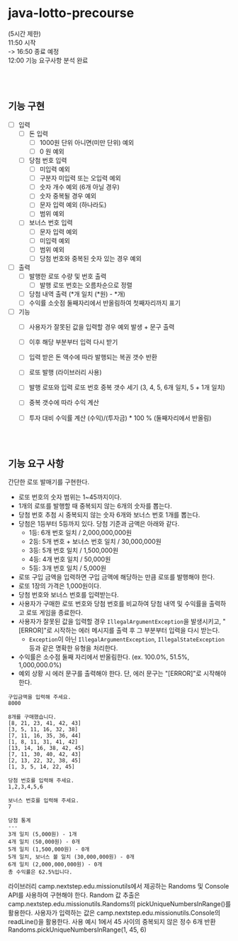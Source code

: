 # java-lotto-precourse
(5시간 제한) <br>
11:50 시작 <br>
-> 16:50 종료 예정 <br>
12:00 기능 요구사항 분석 완료 <br>

<br><br>

## 기능 구현
- [ ] 입력
    - [ ] 돈 입력
        - [ ] 1000원 단위 아니면(미만 단위) 예외
        - [ ] 0 원 예외
    - [ ] 당첨 번호 입력
        - [ ] 미입력 예외
        - [ ] 구분자 미입력 또는 오입력 예외
        - [ ] 숫자 개수 예외 (6개 아닐 경우)
        - [ ] 숫자 중복될 경우 예외
        - [ ] 문자 입력 예외 (하나라도)
        - [ ] 범위 예외
    - [ ] 보너스 번호 입력
        - [ ] 문자 입력 예외
        - [ ] 미입력 예외
        - [ ] 범위 예외
        - [ ] 당첨 번호와 중복된 숫자 있는 경우 예외
 - [ ] 출력
    - [ ] 발행한 로또 수량 및 번호 출력
        - [ ] 발행 로또 번호는 오름차순으로 정렬
    - [ ] 당첨 내역 출력 (*개 일치 (*원) - *개)
    - [ ] 수익률 소숫점 둘째자리에서 반올림하여 첫째자리까지 표기
 - [ ] 기능
    - [ ] 사용자가 잘못된 값을 입력할 경우 예외 발생 + 문구 출력
    - [ ] 이후 해당 부분부터 입력 다시 받기
    - [ ] 입력 받은 돈 액수에 따라 발행되는 복권 갯수 반환
    - [ ] 로또 발행 (라이브러리 사용)
    - [ ] 발행 로또와 입력 로또 번호 중복 갯수 세기 (3, 4, 5, 6개 일치, 5 + 1개 일치)
    - [ ] 중복 갯수에 따라 수익 계산
    - [ ] 투자 대비 수익률 계산 (수익)/(투자금) * 100 % (둘째자리에서 반올림)
 


<br><br>


## 기능 요구 사항

간단한 로또 발매기를 구현한다.

- 로또 번호의 숫자 범위는 1~45까지이다.
- 1개의 로또를 발행할 때 중복되지 않는 6개의 숫자를 뽑는다.
- 당첨 번호 추첨 시 중복되지 않는 숫자 6개와 보너스 번호 1개를 뽑는다.
- 당첨은 1등부터 5등까지 있다. 당첨 기준과 금액은 아래와 같다.
    - 1등: 6개 번호 일치 / 2,000,000,000원
    - 2등: 5개 번호 + 보너스 번호 일치 / 30,000,000원
    - 3등: 5개 번호 일치 / 1,500,000원
    - 4등: 4개 번호 일치 / 50,000원
    - 5등: 3개 번호 일치 / 5,000원
- 로또 구입 금액을 입력하면 구입 금액에 해당하는 만큼 로또를 발행해야 한다.
- 로또 1장의 가격은 1,000원이다.
- 당첨 번호와 보너스 번호를 입력받는다.
- 사용자가 구매한 로또 번호와 당첨 번호를 비교하여 당첨 내역 및 수익률을 출력하고 로또 게임을 종료한다.
- 사용자가 잘못된 값을 입력할 경우 `IllegalArgumentException`을 발생시키고, "[ERROR]"로 시작하는 에러 메시지를 출력 후 그 부분부터 입력을 다시 받는다.
    - `Exception`이 아닌 `IllegalArgumentException`, `IllegalStateException` 등과 같은 명확한 유형을 처리한다.
- 수익률은 소수점 둘째 자리에서 반올림한다. (ex. 100.0%, 51.5%, 1,000,000.0%)
- 예외 상황 시 에러 문구를 출력해야 한다. 단, 에러 문구는 "[ERROR]"로 시작해야 한다.


```
구입금액을 입력해 주세요.
8000

8개를 구매했습니다.
[8, 21, 23, 41, 42, 43]
[3, 5, 11, 16, 32, 38]
[7, 11, 16, 35, 36, 44]
[1, 8, 11, 31, 41, 42]
[13, 14, 16, 38, 42, 45]
[7, 11, 30, 40, 42, 43]
[2, 13, 22, 32, 38, 45]
[1, 3, 5, 14, 22, 45]

당첨 번호를 입력해 주세요.
1,2,3,4,5,6

보너스 번호를 입력해 주세요.
7

당첨 통계
---
3개 일치 (5,000원) - 1개
4개 일치 (50,000원) - 0개
5개 일치 (1,500,000원) - 0개
5개 일치, 보너스 볼 일치 (30,000,000원) - 0개
6개 일치 (2,000,000,000원) - 0개
총 수익률은 62.5%입니다.
```
라이브러리
camp.nextstep.edu.missionutils에서 제공하는 Randoms 및 Console API를 사용하여 구현해야 한다.
Random 값 추출은 camp.nextstep.edu.missionutils.Randoms의 pickUniqueNumbersInRange()를 활용한다.
사용자가 입력하는 값은 camp.nextstep.edu.missionutils.Console의 readLine()을 활용한다.
사용 예시
1에서 45 사이의 중복되지 않은 정수 6개 반환
Randoms.pickUniqueNumbersInRange(1, 45, 6)